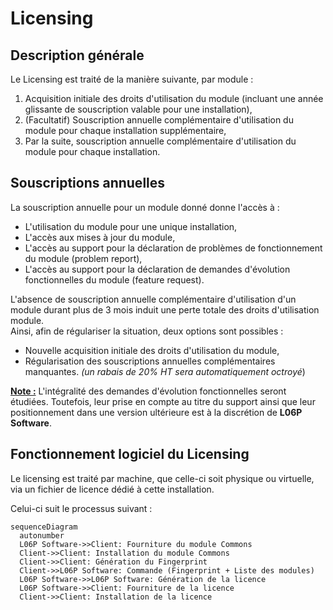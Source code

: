 # Licensing

## Description générale

Le Licensing est traité de la manière suivante, par module : 
  
  1. Acquisition initiale des droits d'utilisation du module (incluant une année glissante de souscription valable pour une installation),
  2. (Facultatif) Souscription annuelle complémentaire d'utilisation du module pour chaque installation supplémentaire,
  3. Par la suite, souscription annuelle complémentaire d'utilisation du module pour chaque installation.

## Souscriptions annuelles

La souscription annuelle pour un module donné donne l'accès à :

  * L'utilisation du module pour une unique installation,
  * L'accès aux mises à jour du module,
  * L'accès au support pour la déclaration de problèmes de fonctionnement du module (problem report),
  * L'accès au support pour la déclaration de demandes d'évolution fonctionnelles du module (feature request).

L'absence de souscription annuelle complémentaire d'utilisation d'un module durant plus de 3 mois induit une perte totale des droits d'utilisation module.  
Ainsi, afin de régulariser la situation, deux options sont possibles : 
  
  * Nouvelle acquisition initiale des droits d'utilisation du module,
  * Régularisation des souscriptions annuelles complémentaires manquantes. *(un rabais de 20% HT sera automatiquement octroyé*)

**<u>Note :</u>** L'intégralité des demandes d'évolution fonctionnelles seront étudiées. Toutefois, leur prise en compte au titre du support ainsi que leur positionnement dans une version ultérieure est à la discrétion de **L06P Software**.

## Fonctionnement logiciel du Licensing

Le licensing est traité par machine, que celle-ci soit physique ou virtuelle, via un fichier de licence dédié à cette installation.

 Celui-ci suit le processus suivant :
``` mermaid
sequenceDiagram
  autonumber
  L06P Software->>Client: Fourniture du module Commons
  Client->>Client: Installation du module Commons
  Client->>Client: Génération du Fingerprint
  Client->>L06P Software: Commande (Fingerprint + Liste des modules)
  L06P Software->>L06P Software: Génération de la licence
  L06P Software->>Client: Fourniture de la licence
  Client->>Client: Installation de la licence
```